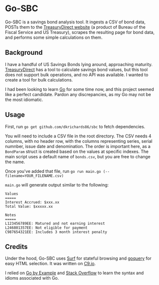# Go-SBC
Go-SBC is a savings bond analysis tool. It ingests a CSV of bond data, POSTs them
to the [TreasuryDirect website](https://www.treasurydirect.gov/BC/SBCPrice)
(a product of Bureau of the Fiscal Service and US Treasury), scrapes the resulting
page for bond data, and performs some simple calculations on them.

## Background
I have a handful of US Savings Bonds lying around, approaching maturity. 
[TreasuryDirect](https://www.treasurydirect.gov/BC/SBCPrice) has a tool to
calculate savings bond values, but this tool does not support bulk operations,
and no API was available. I wanted to create a tool for bulk calculations.

I had been looking to learn [Go](https://golang.org/) for some time now, and this
project seemed like a perfect candidate. Pardon any discrepancies, as my Go may
not be the most idiomatic.

## Usage
First, run `go get github.com/dkrichards86/sbc` to fetch dependencies.

You will need to include a CSV file in the root directory. The CSV needs 4 columns,
with no header row, with the columns representing series, serial numnber, issue
date and denomination. The order is important here, as a `BondParam` struct is 
created based on the values at specific indexes. The main script uses a default 
name of `bonds.csv`, but you are free to change the name. 

Once you've added that file, run `go run main.go (--filename=YOUR_FILENAME.csv)`

`main.go` will generate output similar to the following: 
```
Values
=====
Interest Accrued: $xxx.xx
Total Value: $xxxxx.xx

Notes
=====
L123456789EE: Matured and not earning interest
L246801357EE: Not eligible for payment
C987654321EE: Includes 3 month interest penalty
```

## Credits
Under the hood, Go-SBC uses [Surf](https://github.com/headzoo/surf) for stateful
browsing and [goquery](https://github.com/PuerkitoBio/goquery) for easy HTML
selection. It was written on [C9.io](https://c9.io/).

I relied on [Go by Example](https://gobyexample.com/) and [Stack Overflow](https://stackoverflow.com/)
to learn the syntax and idioms associated with Go.